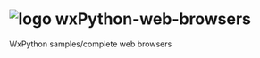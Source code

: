 ![logo](http://i.imgur.com/qxC9PbI.png)
wxPython-web-browsers
=====================

WxPython samples/complete web browsers
